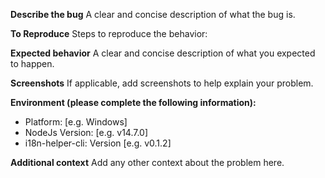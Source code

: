 **Describe the bug**
A clear and concise description of what the bug is.

**To Reproduce**
Steps to reproduce the behavior:

**Expected behavior**
A clear and concise description of what you expected to happen.

**Screenshots**
If applicable, add screenshots to help explain your problem.

**Environment (please complete the following information):**
 - Platform: [e.g. Windows]
 - NodeJs Version: [e.g. v14.7.0]
 - i18n-helper-cli: Version [e.g. v0.1.2]

**Additional context**
Add any other context about the problem here.
